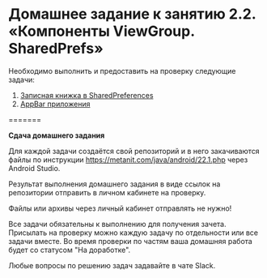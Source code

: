 # Домашнее задание к занятию 2.2. «Компоненты ViewGroup. SharedPrefs»


Необходимо выполнить и предоставить на проверку следующие задачи:

1. [Записная книжка в SharedPreferences](/2.2_viewgroups_sharedpref/2.2.1/)
2. [AppBar приложения](/2.2_viewgroups_sharedpref/2.2.2/)

=======

**Сдача домашнего задания**

Для каждой задачи создаётся свой репозиторий и в него закачиваются файлы по инструкции https://metanit.com/java/android/22.1.php через Android Studio.

Результат выполнения домашнего задания в виде ссылок на репозитории отправить в личном кабинете на проверку.

Файлы или архивы через личный кабинет отправлять не нужно!

Все задачи обязательны к выполнению для получения зачета. Присылать на проверку можно каждую задачу по отдельности или все задачи вместе. Во время проверки по частям ваша домашняя работа будет со статусом "На доработке".

Любые вопросы по решению задач задавайте в чате Slack.

